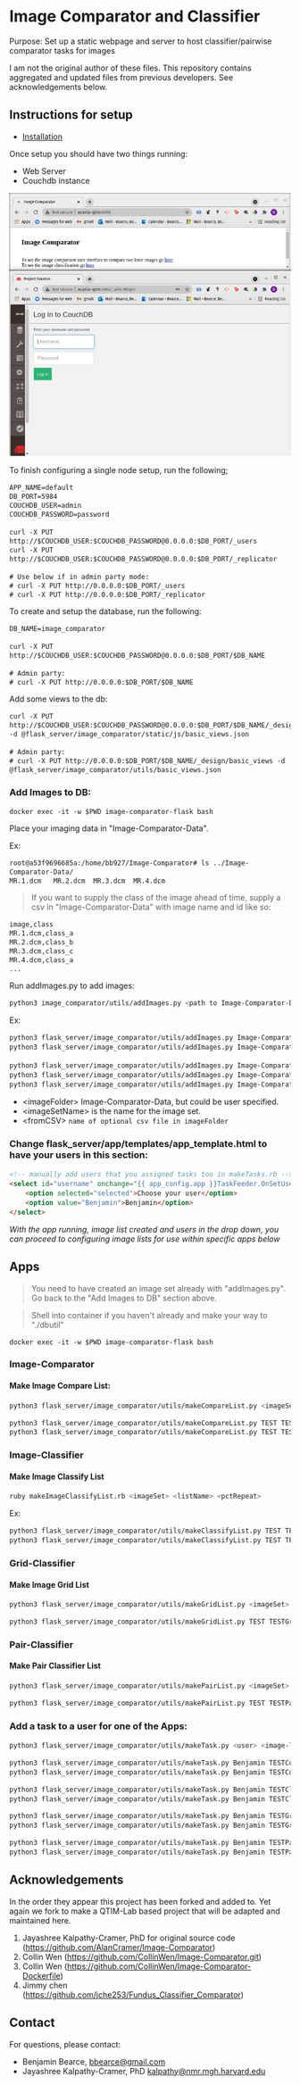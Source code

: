 # Image Comparator and Classifier

Purpose: Set up a static webpage and server to host classifier/pairwise comparator tasks for images 

I am not the original author of these files. This repository contains aggregated and updated files from previous developers. See acknowledgements below.


## Instructions for setup

* [Installation](https://github.com/QTIM-Lab/Image-Comparator/tree/master/Image-Comparator-Dockerfiles)

Once setup you should have two things running:
* Web Server
* Couchdb instance

![Initial Setup](./readme_images/initial_setup.jpg)


To finish configuring a single node setup, run the following;
```
APP_NAME=default
DB_PORT=5984
COUCHDB_USER=admin
COUCHDB_PASSWORD=password

curl -X PUT http://$COUCHDB_USER:$COUCHDB_PASSWORD@0.0.0.0:$DB_PORT/_users
curl -X PUT http://$COUCHDB_USER:$COUCHDB_PASSWORD@0.0.0.0:$DB_PORT/_replicator

# Use below if in admin party mode:
# curl -X PUT http://0.0.0.0:$DB_PORT/_users
# curl -X PUT http://0.0.0.0:$DB_PORT/_replicator
```

To create and setup the database, run the following:
```
DB_NAME=image_comparator 

curl -X PUT http://$COUCHDB_USER:$COUCHDB_PASSWORD@0.0.0.0:$DB_PORT/$DB_NAME

# Admin party:
# curl -X PUT http://0.0.0.0:$DB_PORT/$DB_NAME
```

Add some views to the db:
```
curl -X PUT http://$COUCHDB_USER:$COUCHDB_PASSWORD@0.0.0.0:$DB_PORT/$DB_NAME/_design/basic_views -d @flask_server/image_comparator/static/js/basic_views.json

# Admin party:
# curl -X PUT http://0.0.0.0:$DB_PORT/$DB_NAME/_design/basic_views -d @flask_server/image_comparator/utils/basic_views.json
```

### Add Images to DB:

```
docker exec -it -w $PWD image-comparator-flask bash
```

Place your imaging data in "Image-Comparator-Data". 

Ex:
```
root@a53f9696685a:/home/bb927/Image-Comparator# ls ../Image-Comparator-Data/
MR.1.dcm   MR.2.dcm  MR.3.dcm  MR.4.dcm
```


> If you want to supply the class of the image ahead of time, supply a csv in "Image-Comparator-Data" with image name and id like so:
```
image,class
MR.1.dcm,class_a
MR.2.dcm,class_b
MR.3.dcm,class_c
MR.4.dcm,class_a
...
```

Run addImages.py to add images:
```bash
python3 image_comparator/utils/addImages.py <path to Image-Comparator-Data> <imageSetName> [<fromCSV>]
```

Ex:
```bash
python3 flask_server/image_comparator/utils/addImages.py Image-Comparator-Data TEST
python3 flask_server/image_comparator/utils/addImages.py Image-Comparator-Data TEST test_classification.csv

python3 flask_server/image_comparator/utils/addImages.py Image-Comparator-Data mimicMIDRCtrain training_classification.csv
python3 flask_server/image_comparator/utils/addImages.py Image-Comparator-Data mimicMIDRCvalidation validation_classification.csv
python3 flask_server/image_comparator/utils/addImages.py Image-Comparator-Data mimicMIDRCtest test_classification.csv
```

* \<imageFolder> Image-Comparator-Data, but could be user specified.  
* \<imageSetName> is the name for the image set.  
* \<fromCSV> ```name of optional csv file in imageFolder```

### Change flask_server/app/templates/app_template.html to have your users in this section:

```html
<!-- manually add users that you assigned tasks too in makeTasks.rb -->
<select id="username" onchange="{{ app_config.app }}TaskFeeder.OnSetUser(this.value)">
    <option selected="selected">Choose your user</option>
    <option value="Benjamin">Benjamin</option>
</select>
```

*With the app running, image list created and users in the drop down, you can proceed to configuring image lists for use within specific apps below*

## Apps

> You need to have created an image set already with "addImages.py". Go back to the "Add Images to DB" section above.

> Shell into container if you haven't already and make your way to "./dbutil"
```
docker exec -it -w $PWD image-comparator-flask bash
```

### Image-Comparator

#### Make Image Compare List:

```bash
python3 flask_server/image_comparator/utils/makeCompareList.py <imageSetName> <list name> <pct repeat>
```

```bash
python3 flask_server/image_comparator/utils/makeCompareList.py TEST TESTCompareList
python3 flask_server/image_comparator/utils/makeCompareList.py TEST TESTCompareList 10
```

### Image-Classifier

#### Make Image Classify List
```bash
ruby makeImageClassifyList.rb <imageSet> <listName> <pctRepeat>
```

Ex:
```bash
python3 flask_server/image_comparator/utils/makeClassifyList.py TEST TESTClassifyList
python3 flask_server/image_comparator/utils/makeClassifyList.py TEST TESTClassifyList 10
```

### Grid-Classifier

#### Make Image Grid List
```bash
python3 flask_server/image_comparator/utils/makeGridList.py <imageSet> <listName>
```

```bash
python3 flask_server/image_comparator/utils/makeGridList.py TEST TESTGridList
```

### Pair-Classifier

#### Make Pair Classifier List
```bash
python3 flask_server/image_comparator/utils/makePairList.py <imageSet> <listName>
```

```bash
python3 flask_server/image_comparator/utils/makePairList.py TEST TESTPairList
```

### Add a task to a user for one of the Apps:
```bash
python3 flask_server/image_comparator/utils/makeTask.py <user> <image-list-name> <image-list-type> <task-order> [<description>]
```

```bash
python3 flask_server/image_comparator/utils/makeTask.py Benjamin TESTCompareList compare 1
python3 flask_server/image_comparator/utils/makeTask.py Benjamin TESTCompareList compare 1 test_description
```

```bash
python3 flask_server/image_comparator/utils/makeTask.py Benjamin TESTClassifyList classify 1
python3 flask_server/image_comparator/utils/makeTask.py Benjamin TESTClassifyList classify 1 test_description
```

```bash
python3 flask_server/image_comparator/utils/makeTask.py Benjamin TESTGridList grid 1
python3 flask_server/image_comparator/utils/makeTask.py Benjamin TESTGridList grid 1 test_description
```

```bash
python3 flask_server/image_comparator/utils/makeTask.py Benjamin TESTPairList pair 1
python3 flask_server/image_comparator/utils/makeTask.py Benjamin TESTPairList pair 1 test_description
```

## Acknowledgements

In the order they appear this project has been forked and added to. Yet again we fork to make a QTIM-Lab based project that will be adapted and maintained here.

1. Jayashree Kalpathy-Cramer, PhD for original source code (https://github.com/AlanCramer/Image-Comparator)  
2. Collin Wen (https://github.com/CollinWen/Image-Comparator.git)  
3. Collin Wen (https://github.com/CollinWen/Image-Comparator-Dockerfile)  
4. Jimmy chen (https://github.com/jche253/Fundus_Classifier_Comparator)  


## Contact
For questions, please contact:
* Benjamin Bearce, bbearce@gmail.com  
* Jayashree Kalpathy-Cramer, PhD kalpathy@nmr.mgh.harvard.edu  

